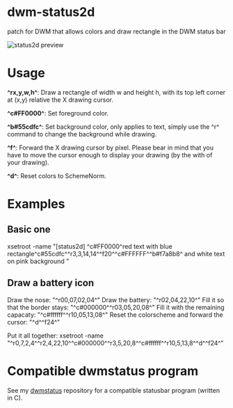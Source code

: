 dwm-status2d
============

patch for DWM that allows colors and draw rectangle in the DWM status bar

![status2d preview](./screenshots/status2d.png)

Usage
=====

**^rx,y,w,h^**: Draw a rectangle of width w and height h, with its top left corner at (x,y) relative the X drawing cursor.

**^c#FF0000^**: Set foreground color.

**^b#55cdfc^**: Set background color, only applies to text, simply use the ^r^ command to change the background while drawing.

**^f<px>^**: Forward the X drawing cursor by <px> pixel. Please bear in mind that you have to move the cursor enough to display your drawing (by the with of your drawing).

**^d^**: Reset colors to SchemeNorm.

Examples
========

Basic one
---------
xsetroot -name "[status2d] ^c#FF0000^red text with blue rectangle^c#55cdfc^^r3,3,14,14^^f20^^c#FFFFFF^^b#f7a8b8^ and white text on pink background "


Draw a battery icon
-------------------
  
Draw the nose: "^r00,07,02,04^" Draw the battery: "^r02,04,22,10^" Fill it so that the border stays: "^c#000000^^r03,05,20,08^" Fill it with the remaining capacaty: "^c#ffffff^^r10,05,13,08^" Reset the colorscheme and forward the cursor: "^d^^f24^"

Put it all together: xsetroot -name "^r0,7,2,4^^r2,4,22,10^^c#000000^^r3,5,20,8^^c#ffffff^^r10,5,13,8^^d^^f24^"


Compatible dwmstatus program
============================

See my [dwmstatus](https://github.com/sipi/dwmstatus) repository for a compatible statusbar program (written in C).
